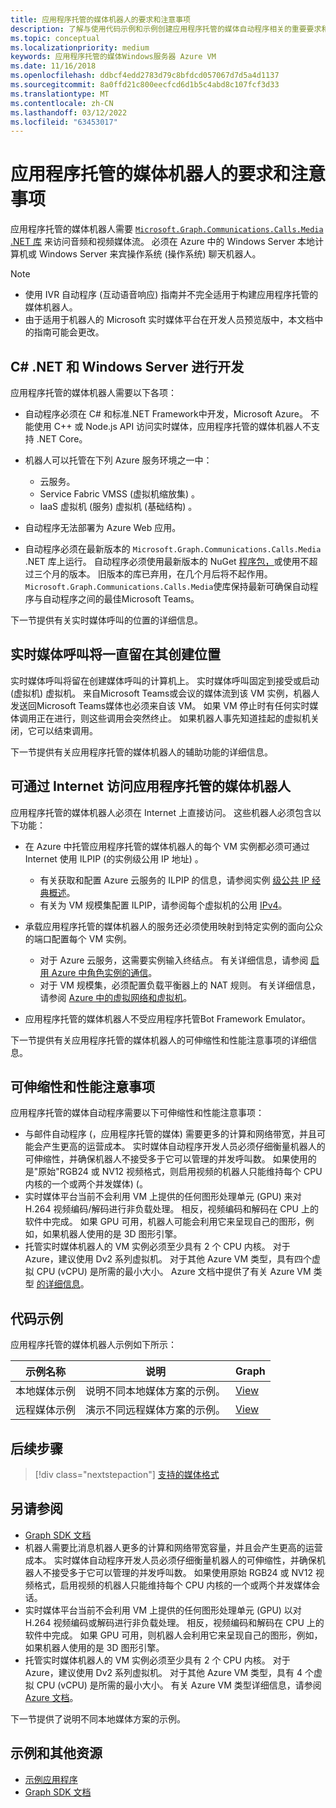 ```yaml
---
title: 应用程序托管的媒体机器人的要求和注意事项
description: 了解与使用代码示例和示例创建应用程序托管的媒体自动程序相关的重要要求和Microsoft Teams以及可伸缩性和性能注意事项。
ms.topic: conceptual
ms.localizationpriority: medium
keywords: 应用程序托管的媒体Windows服务器 Azure VM
ms.date: 11/16/2018
ms.openlocfilehash: ddbcf4edd2783d79c8bfdcd057067d7d5a4d1137
ms.sourcegitcommit: 8a0ffd21c800eecfcd6d1b5c4abd8c107fcf3d33
ms.translationtype: MT
ms.contentlocale: zh-CN
ms.lasthandoff: 03/12/2022
ms.locfileid: "63453017"
---
```

# <a name="requirements-and-considerations-for-application-hosted-media-bots"></a>应用程序托管的媒体机器人的要求和注意事项

应用程序托管的媒体机器人需要 [`Microsoft.Graph.Communications.Calls.Media` .NET 库](https://www.nuget.org/packages/Microsoft.Graph.Communications.Calls.Media/) 来访问音频和视频媒体流。 必须在 Azure 中的 Windows Server 本地计算机或 Windows Server 来宾操作系统 (操作系统) 聊天机器人。

> [!NOTE]
>
> * 使用 IVR 自动程序 (互动语音响应) 指南并不完全适用于构建应用程序托管的媒体机器人。
> * 由于适用于机器人的 Microsoft 实时媒体平台在开发人员预览版中，本文档中的指南可能会更改。

## <a name="c-or-net-and-windows-server-for-development"></a>C# .NET 和 Windows Server 进行开发

应用程序托管的媒体机器人需要以下各项：

* 自动程序必须在 C# 和标准.NET Framework中开发，Microsoft Azure。 不能使用 C++ 或 Node.js API 访问实时媒体，应用程序托管的媒体机器人不支持 .NET Core。

* 机器人可以托管在下列 Azure 服务环境之一中：
  * 云服务。
  * Service Fabric VMSS (虚拟机缩放集) 。
  * IaaS 虚拟机 (服务) 虚拟机 (基础结构) 。  
  
* 自动程序无法部署为 Azure Web 应用。

* 自动程序必须在最新版本的 `Microsoft.Graph.Communications.Calls.Media` .NET 库上运行。 自动程序必须使用最新版本的 NuGet [程序包，](https://www.nuget.org/packages/Microsoft.Graph.Communications.Calls.Media/)或使用不超过三个月的版本。 旧版本的库已弃用，在几个月后将不起作用。 `Microsoft.Graph.Communications.Calls.Media`使库保持最新可确保自动程序与自动程序之间的最佳Microsoft Teams。

下一节提供有关实时媒体呼叫的位置的详细信息。

## <a name="real-time-media-calls-stay-where-they-are-created"></a>实时媒体呼叫将一直留在其创建位置

实时媒体呼叫将留在创建媒体呼叫的计算机上。 实时媒体呼叫固定到接受或启动 (虚拟机) 虚拟机。 来自Microsoft Teams或会议的媒体流到该 VM 实例，机器人发送回Microsoft Teams媒体也必须来自该 VM。 如果 VM 停止时有任何实时媒体调用正在进行，则这些调用会突然终止。 如果机器人事先知道挂起的虚拟机关闭，它可以结束调用。

下一节提供有关应用程序托管的媒体机器人的辅助功能的详细信息。

## <a name="application-hosted-media-bots-accessible-on-the-internet"></a>可通过 Internet 访问应用程序托管的媒体机器人

应用程序托管的媒体机器人必须在 Internet 上直接访问。 这些机器人必须包含以下功能：

* 在 Azure 中托管应用程序托管的媒体机器人的每个 VM 实例都必须可通过 Internet 使用 ILPIP (的实例级公用 IP 地址) 。
  * 有关获取和配置 Azure 云服务的 ILPIP 的信息，请参阅实例 [级公共 IP 经典概述](/azure/virtual-network/virtual-networks-instance-level-public-ip)。
  * 有关为 VM 规模集配置 ILPIP，请参阅每个虚拟机的公用 [IPv4](/azure/virtual-machine-scale-sets/virtual-machine-scale-sets-networking#public-ipv4-per-virtual-machine)。
* 承载应用程序托管的媒体机器人的服务还必须使用映射到特定实例的面向公众的端口配置每个 VM 实例。
  * 对于 Azure 云服务，这需要实例输入终结点。 有关详细信息，请参阅 [启用 Azure 中角色实例的通信](/azure/cloud-services/cloud-services-enable-communication-role-instances)。
  * 对于 VM 规模集，必须配置负载平衡器上的 NAT 规则。 有关详细信息，请参阅 [Azure 中的虚拟网络和虚拟机](/azure/virtual-machines/windows/network-overview)。

* 应用程序托管的媒体机器人不受应用程序托管Bot Framework Emulator。

下一节提供有关应用程序托管的媒体机器人的可伸缩性和性能注意事项的详细信息。

## <a name="scalability-and-performance-considerations"></a>可伸缩性和性能注意事项

应用程序托管的媒体自动程序需要以下可伸缩性和性能注意事项：

* 与邮件自动程序 (，应用程序托管的媒体) 需要更多的计算和网络带宽，并且可能会产生更高的运营成本。 实时媒体自动程序开发人员必须仔细衡量机器人的可伸缩性，并确保机器人不接受多于它可以管理的并发呼叫数。 如果使用的是"原始"RGB24 或 NV12 视频格式，则启用视频的机器人只能维持每个 CPU 内核的一个或两个并发媒体)  (。
* 实时媒体平台当前不会利用 VM 上提供的任何图形处理单元 (GPU) 来对 H.264 视频编码/解码进行非负载处理。 相反，视频编码和解码在 CPU 上的软件中完成。 如果 GPU 可用，机器人可能会利用它来呈现自己的图形，例如，如果机器人使用的是 3D 图形引擎。
* 托管实时媒体机器人的 VM 实例必须至少具有 2 个 CPU 内核。 对于 Azure，建议使用 Dv2 系列虚拟机。 对于其他 Azure VM 类型，具有四个虚拟 CPU (vCPU) 是所需的最小大小。 Azure 文档中提供了有关 Azure VM 类型 [的详细信息](/azure/virtual-machines/windows/sizes-general)。

## <a name="code-sample"></a>代码示例

应用程序托管的媒体机器人示例如下所示：

| **示例名称** | **说明** | **Graph** |
|------------|-------------|-----------|
| 本地媒体示例 | 说明不同本地媒体方案的示例。 | [View](https://github.com/microsoftgraph/microsoft-graph-comms-samples/tree/master/Samples/V1.0Samples/LocalMediaSamples) |
| 远程媒体示例 | 演示不同远程媒体方案的示例。 | [View](https://github.com/microsoftgraph/microsoft-graph-comms-samples/tree/master/Samples/V1.0Samples/RemoteMediaSamples) |

## <a name="next-step"></a>后续步骤

> [!div class="nextstepaction"]
> [支持的媒体格式](~/resources/media-formats.md)

## <a name="see-also"></a>另请参阅

* [Graph SDK 文档](https://microsoftgraph.github.io/microsoft-graph-comms-samples/docs/)
* 机器人需要比消息机器人更多的计算和网络带宽容量，并且会产生更高的运营成本。 实时媒体自动程序开发人员必须仔细衡量机器人的可伸缩性，并确保机器人不接受多于它可以管理的并发呼叫数。 如果使用原始 RGB24 或 NV12 视频格式，启用视频的机器人只能维持每个 CPU 内核的一个或两个并发媒体会话。
* 实时媒体平台当前不会利用 VM 上提供的任何图形处理单元 (GPU) 以对 H.264 视频编码或解码进行非负载处理。 相反，视频编码和解码在 CPU 上的软件中完成。 如果 GPU 可用，则机器人会利用它来呈现自己的图形，例如，如果机器人使用的是 3D 图形引擎。
* 托管实时媒体机器人的 VM 实例必须至少具有 2 个 CPU 内核。 对于 Azure，建议使用 Dv2 系列虚拟机。 对于其他 Azure VM 类型，具有 4 个虚拟 CPU (vCPU) 是所需的最小大小。 有关 Azure VM 类型详细信息，请参阅 [Azure 文档](/azure/virtual-machines/windows/sizes-general)。

下一节提供了说明不同本地媒体方案的示例。

## <a name="samples-and-additional-resources"></a>示例和其他资源

* [示例应用程序](https://github.com/microsoftgraph/microsoft-graph-comms-samples/tree/master/Samples/V1.0Samples/LocalMediaSamples)
* [Graph SDK 文档](https://microsoftgraph.github.io/microsoft-graph-comms-samples/docs/)
